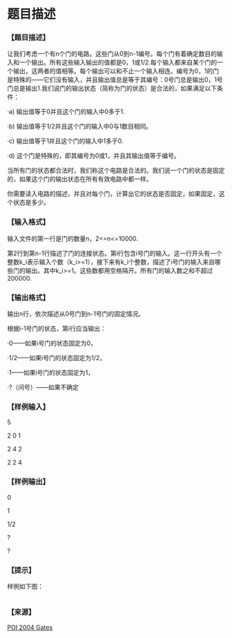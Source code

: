 # 题目描述


<h3>
【题目描述】
</h3>
<p>
让我们考虑一个有n个门的电路。这些门从0到n-1编号。每个门有着确定数目的输入和一个输出。所有这些输入输出的值都是0，1或1/2.每个输入都来自某个门的一个输出，这两者的值相等。每个输出可以和不止一个输入相连。编号为0，1的门是特殊的——它们没有输入，并且输出值总是等于其编号：0号门总是输出0，1号门总是输出1.我们说门的输出状态（简称为门的状态）是合法的，如果满足以下条件：
</p>
<p>
·a) 输出值等于0并且这个门的输入中0多于1.
</p>
<p>
·b) 输出值等于1/2并且这个门的输入中0与1数目相同。
</p>
<p>
·c) 输出值等于1并且这个门的输入中1多于0.
</p>
<p>
·d) 这个门是特殊的，即其编号为0或1，并且其输出值等于编号。
</p>
<p>
当所有门的状态都合法时，我们称这个电路是合法的。我们说一个门的状态是固定的，如果这个门的输出状态在所有有效电路中都一样。
</p>
<p>
你需要读入电路的描述，并且对每个门，计算出它的状态是否固定，如果固定，这个状态是多少。
</p>
<h3>
【输入格式】
</h3>
<p>
输入文件的第一行是门的数量n，2&lt;=n&lt;=10000.
</p>
<p>
第2行到第n-1行描述了门的连接状态。第i行包含i号门的输入。这一行开头有一个整数k_i表示输入个数（k_i&gt;=1），接下来有k_i个整数，描述了i号门的输入来自哪些门的输出。其中k_i&gt;=1。这些数都用空格隔开。所有门的输入数之和不超过200000.
</p>
<h3>
【输出格式】
</h3>
<p>
输出n行，依次描述从0号门到n-1号门的固定情况。
</p>
<p>
根据i-1号门的状态，第i行应当输出：
</p>
<p>
·0——如果i号门的状态固定为0，
</p>
<p>
·1/2——如果i号门的状态固定为1/2，
</p>
<p>
·1——如果i号门的状态固定为1，
</p>
<p>
·?（问号）——如果不确定
</p>
<h3>
【样例输入】
</h3>
<p>
5
</p>
<p>
2 0 1
</p>
<p>
2 4 2
</p>
<p>
2 2 4
</p>
<h3>
【样例输出】
</h3>
<p>
0
</p>
<p>
1
</p>
<p>
1/2
</p>
<p>
?
</p>
<p>
?
</p>
<h3>
【提示】
</h3>
<p>
样例如下图：
</p>
<p>
<img src="/upload/image/20140610/20140610120037_25842.png" alt=""/> 
</p>
<h3>
【来源】
</h3>
<p>
<a href="http://www.oi.edu.pl/old/php/show.php?ac=e180811&amp;module=show&amp;file=zadania/oi11/bra" target="_blank">POI 2004 Gates</a> 
</p>
